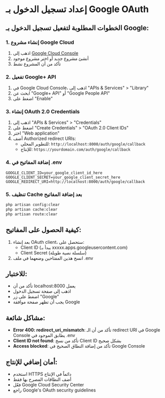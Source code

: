 # إعداد تسجيل الدخول بـ Google OAuth

## الخطوات المطلوبة لتفعيل تسجيل الدخول بـ Google:

### 1. إنشاء مشروع Google Cloud
1. اذهب إلى [Google Cloud Console](https://console.cloud.google.com/)
2. أنشئ مشروع جديد أو اختر مشروع موجود
3. تأكد من أن المشروع نشط

### 2. تفعيل Google+ API
1. في Google Cloud Console، اذهب إلى "APIs & Services" > "Library"
2. ابحث عن "Google+ API" أو "Google People API"
3. اضغط على "Enable"

### 3. إنشاء OAuth 2.0 Credentials
1. اذهب إلى "APIs & Services" > "Credentials"
2. اضغط على "Create Credentials" > "OAuth 2.0 Client IDs"
3. اختر "Web application"
4. أضف Authorized redirect URIs:
   - للتطوير المحلي: `http://localhost:8000/auth/google/callback`
   - للإنتاج: `https://yourdomain.com/auth/google/callback`

### 4. إضافة المفاتيح في .env
```env
GOOGLE_CLIENT_ID=your_google_client_id_here
GOOGLE_CLIENT_SECRET=your_google_client_secret_here
GOOGLE_REDIRECT_URI=http://localhost:8000/auth/google/callback
```

### 5. تنظيف Cache بعد إضافة المفاتيح
```bash
php artisan config:clear
php artisan cache:clear
php artisan route:clear
```

## كيفية الحصول على المفاتيح:
1. بعد إنشاء OAuth client، ستحصل على:
   - Client ID (يبدأ بـ xxxxx.apps.googleusercontent.com)
   - Client Secret (سلسلة نصية طويلة)
2. انسخ هذين المفتاحين وضعهما في ملف .env

## للاختبار:
- تأكد من أن localhost:8000 يعمل
- اذهب إلى صفحة تسجيل الدخول
- اضغط على زر "Google"
- يجب أن تظهر صفحة موافقة Google

## مشاكل شائعة:
- **Error 400: redirect_uri_mismatch**: تأكد من أن الـ redirect URI في Google Console يطابق الموجود في .env
- **Client ID not found**: تأكد من نسخ Client ID بشكل صحيح
- **Access blocked**: تأكد من إضافة النطاق الصحيح في Google Console

## أمان إضافي للإنتاج:
- استخدم HTTPS دائماً في الإنتاج
- أضف النطاقات المصرح بها فقط
- فعّل Google Cloud Security Center
- راجع Google's OAuth security guidelines
